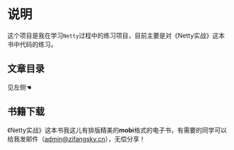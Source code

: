 # 说明 #

这个项目是我在学习`Netty`过程中的练习项目，目前主要是对《Netty实战》这本书中代码的练习。

## 文章目录 ##

见左侧☚

## 书籍下载 ##

《Netty实战》这本书我这儿有排版精美的**mobi**格式的电子书，有需要的同学可以给我发邮件（admin@zifangsky.cn），无偿分享！

